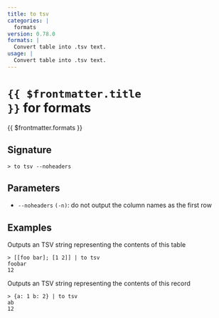 ```yaml
---
title: to tsv
categories: |
  formats
version: 0.78.0
formats: |
  Convert table into .tsv text.
usage: |
  Convert table into .tsv text.
---
```


# <code>{{ $frontmatter.title }}</code> for formats

<div class='command-title'>{{ $frontmatter.formats }}</div>

## Signature

```> to tsv --noheaders```

## Parameters

 -  `--noheaders` `(-n)`: do not output the column names as the first row

## Examples

Outputs an TSV string representing the contents of this table
```shell
> [[foo bar]; [1 2]] | to tsv
foobar
12

```

Outputs an TSV string representing the contents of this record
```shell
> {a: 1 b: 2} | to tsv
ab
12

```
